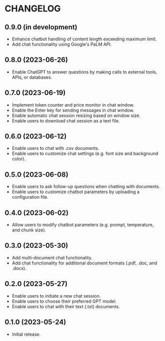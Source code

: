 # CHANGELOG

## 0.9.0 (in development)
* Enhance chatbot handling of content length exceeding maximum limit.
* Add chat functionality using Google's PaLM API.

## 0.8.0 (2023-06-26)
* Enable ChatGPT to answer questions by making calls to external tools, APIs, or databases.

## 0.7.0 (2023-06-19)
* Implement token counter and price monitor in chat window.
* Enable the Enter key for sending messages in chat window.
* Enable automatic chat session resizing based on window size.
* Enable users to download chat session as a text file.

## 0.6.0 (2023-06-12)
* Enable users to chat with .csv documents.
* Enable users to customize chat settings (e.g. font size and background color).

## 0.5.0 (2023-06-08)
* Enable users to ask follow-up questions when chatting with documents.
* Enable users to customize chatbot parameters by uploading a configuration file.

## 0.4.0 (2023-06-02)
* Allow users to modify chatbot parameters (e.g. prompt, temperature, and chunk size).

## 0.3.0 (2023-05-30)
* Add multi-document chat functionality.
* Add chat functionality for additional document formats (.pdf, .doc, and .docx).

## 0.2.0 (2023-05-27)
* Enable users to initiate a new chat session.
* Enable users to choose their preferred GPT model.
* Enable users to chat with their text (.txt) documents.

## 0.1.0 (2023-05-24)
* Initial release.